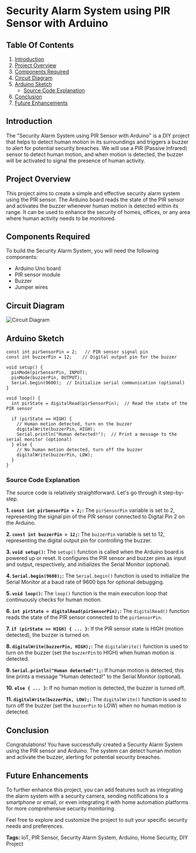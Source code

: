 # Security Alarm System using PIR Sensor with Arduino

## Table Of Contents

1. [Introduction](#introduction)
2. [Project Overview](#project-overview)
3. [Components Required](#components-required)
4. [Circuit Diagram](#circuit-diagram)
5. [Arduino Sketch](#arduino-sketch)
   - [Source Code Explanation](#source-code-explanation)
6. [Conclusion](#conclusion)
7. [Future Enhancements](#future-enhancements)

## Introduction
The "Security Alarm System using PIR Sensor with Arduino" is a DIY project that helps to detect human motion in its surroundings and triggers a buzzer to alert for potential security breaches. We will use a PIR (Passive Infrared) sensor to detect human motion, and when motion is detected, the buzzer will be activated to signal the presence of human activity.

## Project Overview
This project aims to create a simple and effective security alarm system using the PIR sensor. The Arduino board reads the state of the PIR sensor and activates the buzzer whenever human motion is detected within its range. It can be used to enhance the security of homes, offices, or any area where human activity needs to be monitored.

## Components Required
To build the Security Alarm System, you will need the following components:
- Arduino Uno board
- PIR sensor module
- Buzzer
- Jumper wires

## Circuit Diagram
![Circuit Diagram](https://github.com/Automatic-lly/IOTs-Robotics-Projects/blob/2ff5657f2a837e772b362fbb438b0f72d4edb3dd/src/circuit-files/Screenshot%202023-07-28%20152929.png)

## Arduino Sketch
```arduino
const int pirSensorPin = 2;   // PIR sensor signal pin
const int buzzerPin = 12;    // Digital output pin for the buzzer

void setup() {
  pinMode(pirSensorPin, INPUT);
  pinMode(buzzerPin, OUTPUT);
  Serial.begin(9600);  // Initialize serial communication (optional)
}

void loop() {
  int pirState = digitalRead(pirSensorPin);  // Read the state of the PIR sensor

  if (pirState == HIGH) {
    // Human motion detected, turn on the buzzer
    digitalWrite(buzzerPin, HIGH);
    Serial.println("Human detected!");  // Print a message to the serial monitor (optional)
  } else {
    // No human motion detected, turn off the buzzer
    digitalWrite(buzzerPin, LOW);
  }
}
```

### Source Code Explanation
The source code is relatively straightforward. Let's go through it step-by-step.

**1. `const int pirSensorPin = 2;`:**
The `pirSensorPin` variable is set to 2, representing the signal pin of the PIR sensor connected to Digital Pin 2 on the Arduino.

**2. `const int buzzerPin = 12;`:**
The `buzzerPin` variable is set to 12, representing the digital output pin for controlling the buzzer.

**3. `void setup()`:**
The `setup()` function is called when the Arduino board is powered up or reset. It configures the PIR sensor and buzzer pins as input and output, respectively, and initializes the Serial Monitor (optional).

**4. `Serial.begin(9600);`:**
The `Serial.begin()` function is used to initialize the Serial Monitor at a baud rate of 9600 bps for optional debugging.

**5. `void loop()`:**
The `loop()` function is the main execution loop that continuously checks for human motion.

**6. `int pirState = digitalRead(pirSensorPin);`:**
The `digitalRead()` function reads the state of the PIR sensor connected to the `pirSensorPin`.

**7. `if (pirState == HIGH) { ... }`:**
If the PIR sensor state is HIGH (motion detected), the buzzer is turned on.

**8. `digitalWrite(buzzerPin, HIGH);`:**
The `digitalWrite()` function is used to turn on the buzzer (set the `buzzerPin` to HIGH) when human motion is detected.

**9. `Serial.println("Human detected!");`:**
If human motion is detected, this line prints a message "Human detected!" to the Serial Monitor (optional).

**10. `else { ... }`:**
If no human motion is detected, the buzzer is turned off.

**11. `digitalWrite(buzzerPin, LOW);`:**
The `digitalWrite()` function is used to turn off the buzzer (set the `buzzerPin` to LOW) when no human motion is detected.

## Conclusion
Congratulations! You have successfully created a Security Alarm System using the PIR sensor and Arduino. The system can detect human motion and activate the buzzer, alerting for potential security breaches.

## Future Enhancements
To further enhance this project, you can add features such as integrating the alarm system with a security camera, sending notifications to a smartphone or email, or even integrating it with home automation platforms for more comprehensive security monitoring.

Feel free to explore and customize the project to suit your specific security needs and preferences.

**Tags:** IoT, PIR Sensor, Security Alarm System, Arduino, Home Security, DIY Project

